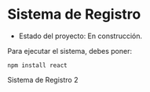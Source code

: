 <h1> Sistema de Registro</h1>

- Estado del proyecto: En construcción.

Para ejecutar el sistema, debes poner:

```npm install react```

Sistema de Registro 2 

